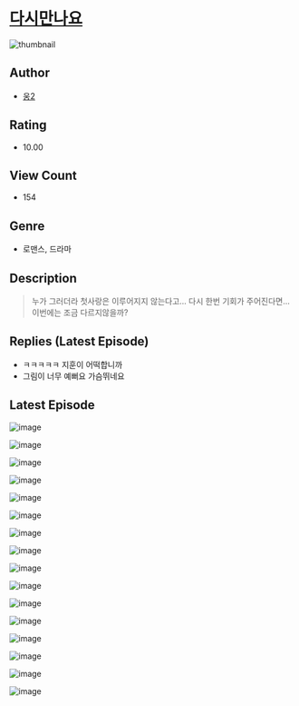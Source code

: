# [다시만나요](https://comic.naver.com/challenge/list?titleId=810764)
![thumbnail](https://image-comic.pstatic.net/user_contents_data/challenge_comic/2023/05/24/328304/upload_7161959693259519027_480x623.jpeg)

## Author
- [웅2](https://comic.naver.com/artistTitle?id=328304)

## Rating
- 10.00

## View Count
- 154

## Genre
- 로맨스, 드라마

## Description
> 누가 그러더라 첫사랑은 이루어지지 않는다고... 다시 한번 기회가 주어진다면... 이번에는 조금 다르지않을까?

## Replies (Latest Episode)
- ㅋㅋㅋㅋㅋ 지훈이 어떡합니까
- 그림이 너무 예뻐요 가슴뛰네요

## Latest Episode
![image](https://image-comic.pstatic.net/user_contents_data/challenge_comic/2023/05/24/328304/upload_7147271112087648312.jpeg)

![image](https://image-comic.pstatic.net/user_contents_data/challenge_comic/2023/05/24/328304/upload_3834081924125044836.jpeg)

![image](https://image-comic.pstatic.net/user_contents_data/challenge_comic/2023/05/24/328304/upload_3474020479019331632.jpeg)

![image](https://image-comic.pstatic.net/user_contents_data/challenge_comic/2023/05/24/328304/upload_3991935729019400503.jpeg)

![image](https://image-comic.pstatic.net/user_contents_data/challenge_comic/2023/05/24/328304/upload_3486179948079887668.jpeg)

![image](https://image-comic.pstatic.net/user_contents_data/challenge_comic/2023/05/24/328304/upload_3977911256256754232.jpeg)

![image](https://image-comic.pstatic.net/user_contents_data/challenge_comic/2023/05/24/328304/upload_3762022354338066487.jpeg)

![image](https://image-comic.pstatic.net/user_contents_data/challenge_comic/2023/05/24/328304/upload_3545851540155152432.jpeg)

![image](https://image-comic.pstatic.net/user_contents_data/challenge_comic/2023/05/24/328304/upload_7233174843118727221.jpeg)

![image](https://image-comic.pstatic.net/user_contents_data/challenge_comic/2023/05/24/328304/upload_7221019754220630882.jpeg)

![image](https://image-comic.pstatic.net/user_contents_data/challenge_comic/2023/05/24/328304/upload_7378413735682400567.jpeg)

![image](https://image-comic.pstatic.net/user_contents_data/challenge_comic/2023/05/24/328304/upload_3991989381784416563.jpeg)

![image](https://image-comic.pstatic.net/user_contents_data/challenge_comic/2023/05/24/328304/upload_7220455683294455348.jpeg)

![image](https://image-comic.pstatic.net/user_contents_data/challenge_comic/2023/05/24/328304/upload_3630576825860842035.jpeg)

![image](https://image-comic.pstatic.net/user_contents_data/challenge_comic/2023/05/24/328304/upload_3834359220853104952.jpeg)

![image](https://image-comic.pstatic.net/user_contents_data/challenge_comic/2023/05/24/328304/upload_3918749829923628338.jpeg)
